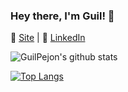 ### Hey there, I'm Guil! 👋

🚀 [Site](https://guilpejon.me) | 💼 [LinkedIn](https://www.linkedin.com/in/guilpejon/)

![GuilPejon's github stats](https://github-readme-stats.vercel.app/api?username=guilpejon&count_private=true&show_icons=true&theme=dracula)

[![Top Langs](https://github-readme-stats.vercel.app/api/top-langs/?username=guilpejon&layout=compact&hide=HTML,CSS,SCSS,Objective-C&langs_count=10)](https://github.com/guilpejon/github-readme-stats)

<!--
**guilpejon/guilpejon** is a ✨ _special_ ✨ repository because its `README.md` (this file) appears on your GitHub profile.

Here are some ideas to get you started:

- 🔭 I’m currently working on ...
- 🌱 I’m currently learning ...
- 👯 I’m looking to collaborate on ...
- 🤔 I’m looking for help with ...
- 💬 Ask me about ...
- 📫 How to reach me: ...
- 😄 Pronouns: ...
- ⚡ Fun fact: ...
-->
